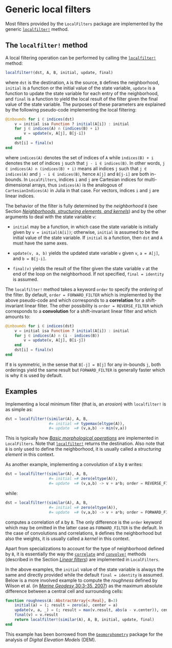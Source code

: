 # Generic local filters

Most filters provided by the `LocalFilters` package are implemented by the generic
[`localfilter!`](@ref) method.


## The `localfilter!` method

A local filtering operation can be performed by calling the
[`localfilter!`](@ref) method:

```julia
localfilter!(dst, A, B, initial, update, final)
```

where `dst` is the destination, `A` is the source, `B` defines the neighborhood, `initial`
is a function or the initial value of the state variable, `update` is a function to update
the state variable for each entry of the neighborhood, and `final` is a function to yield
the local result of the filter given the final value of the state variable. The purposes
of these parameters are explained by the following pseudo-code implementing the local
filtering:

```julia
@inbounds for i ∈ indices(dst)
    v = initial isa Function ? initial(A[i]) : initial
    for j ∈ indices(A) ∩ (indices(B) + i)
        v = update(v, A[j], B[j-i])
    end
    dst[i] = final(v)
end
```

where `indices(A)` denotes the set of indices of `A` while `indices(B) + i` denotes the
set of indices `j` such that `j - i ∈ indices(B)`. In other words, `j ∈ indices(A) ∩
(indices(B) + i)` means all indices `j` such that `j ∈ indices(A)` and `j - i ∈
indices(B)`, hence `A[j]` and `B[j-i]` are both in-bounds. In `LocalFilters`, indices `i`
and `j` are Cartesian indices for multi-dimensional arrays, thus `indices(A)` is the
analogous of `CartesianIndices(A)` in Julia in that case. For vectors, indices `i` and `j`
are linear indices.

The behavior of the filter is fully determined by the *neighborhood* `B` (see Section
*[Neighborhoods, structuring elements, and kernels](@ref)*) and by the other arguments to
deal with the state variable `v`:

- `initial` may be a function, in which case the state variable is initially given by `v =
  initial(A[i])`; otherwise, `initial` is assumed to be the initial value of the state
  variable. If `initial` is a function, then `dst` and `A` must have the same axes.

- `update(v, a, b)` yields the updated state variable `v` given `v`, `a = A[j]`, and `b =
  B[j-i]`.

- `final(v)` yields the result of the filter given the state variable `v` at the end of
  the loop on the neighborhood. If not specified, `final = identity` is assumed.

The `localfilter!` method takes a keyword `order` to specify the *ordering* of the filter.
By default, `order = FORWARD_FILTER` which is implemented by the above pseudo-code and
which corresponds to a **correlation** for a shift-invariant linear filter. The other
possibility is `order = REVERSE_FILTER` which corresponds to a **convolution** for a
shift-invariant linear filter and which amounts to:

```julia
@inbounds for i ∈ indices(dst)
    v = initial isa Function ? initial(A[i]) : initial
    for j ∈ indices(A) ∩ (i - indices(B))
        v = update(v, A[j], B[i-j])
    end
    dst[i] = final(v)
end
```

If `B` is symmetric, in the sense that `B[-j] = B[j]` for any in-bounds `j`, both
orderings yield the same result but `FORWARD_FILTER` is generally faster which is why it
is used by default.


## Examples

Implementing a local minimum filter (that is, an *erosion*) with `localfilter!` is as
simple as:

```julia
dst = localfilter!(similar(A), A, B,
                   #= initial =# typemax(eltype(A)),
                   #= update  =# (v,a,b) -> min(v,a))
```

This is typically how *[Basic morphological operations](@ref)* are implemented in
`LocalFilters`. Note that [`localfilter!`](@ref) returns the destination. Also note that
`B` is only used to define the neighborhood, it is usually called a *structuring element*
in this context.

As another example, implementing a convolution of `A` by `B` writes:

```julia
dst = localfilter!(similar(A), A, B,
                   #= initial =# zero(eltype(A)),
                   #= update  =# (v,a,b) -> v + a*b; order = REVERSE_FILTER)
```

while:

```julia
dst = localfilter!(similar(A), A, B,
                   #= initial =# zero(eltype(A)),
                   #= update  =# (v,a,b) -> v + a*b; order = FORWARD_FILTER)
```

computes a correlation of `A` by `B`. The only difference is the `order` keyword which may
be omitted in the latter case as `FORWARD_FILTER` is the default. In the case of
convolutions and correlations, `B` defines the neighborhood but also the weights, it is
usually called a *kernel* in this context.

Apart from specializations to account for the type of neighborhood defined by `B`, it is
essentially the way the [`correlate`](@ref) and [`convolve!`](@ref) methods (described in
the Section *[Linear filters](@ref)*) are implemented in `LocalFilters`.

In the above examples, the `initial` value of the state variable is always the same and
directly provided while the default `final = identity` is assumed. Below is a more
involved example to compute the *roughness* defined by Wilson et al. (in [*Marine Geodesy*
30:3-35, 2007](https://www.tandfonline.com/doi/abs/10.1080/01490410701295962)) as the
maximum absolute difference between a central cell and surrounding cells:

```julia
function roughness(A::AbstractArray{<:Real}, B=3)
    initial(a) = (; result = zero(a), center = a)
    update(v, a, _) = (; result = max(v.result, abs(a - v.center)), center=v.center)
    final(v) = v.result
    return localfilter!(similar(A), A, B, initial, update, final)
end
```

This example has been borrowed from the
[`Geomorphometry`](https://github.com/Deltares/Geomorphometry.jl) package for the analysis
of *Digital Elevation Models* (DEM).
